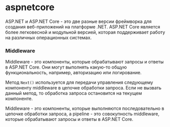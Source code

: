 # aspnetcore

ASP.NET и ASP.NET Core - это две разные версии фреймворка для создания веб-приложений на платформе .NET. 
ASP.NET Core является более легковесной и модульной версией, которая поддерживает работу на различных операционных системах.

### Middleware

Middleware - это компоненты, которые обрабатывают запросы и ответы в ASP.NET Core. 
Они могут выполнять какую-то общую функциональность, например, авторизацию или логирование.

Метод `Next()` используется для передачи управления следующему компоненту middleware в цепочке обработки запроса. 
Если не вызвать данный метод, то обработка запроса остановится на текущем компоненте.

Middleware - это компоненты, которые выполняются последовательно в цепочке обработки запроса, а pipeline - это совокупность middleware, которые обрабатывают запросы и ответы в ASP.NET Core.
